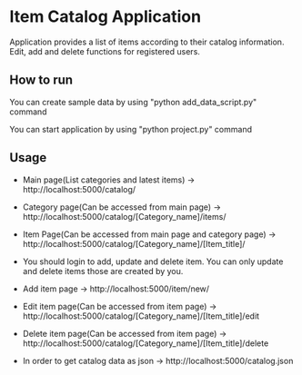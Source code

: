 # Item Catalog Application

Application provides a list of items according to their catalog information. Edit, add and delete functions for registered users.

## How to run

You can create sample data by using  "python add_data_script.py" command

You can start application by using "python project.py" command

## Usage

* Main page(List categories and latest items) -> http://localhost:5000/catalog/ 

* Category page(Can be accessed from main page) -> http://localhost:5000/catalog/[Category_name]/items/

* Item Page(Can be accessed from main page and category page) -> http://localhost:5000/catalog/[Category_name]/[Item_title]/

* You should login to add, update and delete item. You can only update and delete items those are created by you.

* Add item page -> http://localhost:5000/item/new/

* Edit item page(Can be accessed from item page) -> http://localhost:5000/catalog/[Category_name]/[Item_title]/edit

* Delete item page(Can be accessed from item page) -> http://localhost:5000/catalog/[Category_name]/[Item_title]/delete

* In order to get catalog data as json -> http://localhost:5000/catalog.json

